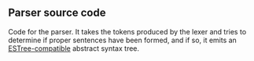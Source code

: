 ## Parser source code

Code for the parser. It takes the tokens produced by the lexer and tries to determine if proper sentences have been formed, and
if so, it emits an [ESTree-compatible](https://github.com/estree/estree) abstract syntax tree. 